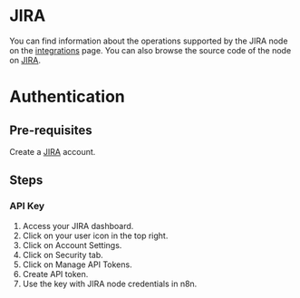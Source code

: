 # JIRA
You can find information about the operations supported by the JIRA node on the [integrations](https://n8n.io/integrations/n8n-nodes-base.jira) page. You can also browse the source code of the node on [JIRA](https://github.com/n8n-io/n8n/tree/master/packages/nodes-base/nodes/Jira).

# Authentication

## Pre-requisites

Create a [JIRA](https://www.JIRA.com/) account.

## Steps

### API Key

1. Access your JIRA dashboard.
2. Click on your user icon in the top right.
3. Click on Account Settings.
4. Click on Security tab.
5. Click on Manage API Tokens.
6. Create API token.
7. Use the key with JIRA node credentials in n8n.





